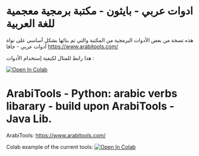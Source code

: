 # ادوات عربي - بايثون - مكتبة برمجية معجمية للغة العربية


هذه تسخة من بعض الأدوات البرمجية من المكتبة والتي تم بنائها بشكل أساسي على نواة أدوات عربي - جافا
https://www.arabitools.com/

هذا رابط للمثال لكيفية إستخدام الأدوات : 

[![Open In Colab](https://colab.research.google.com/assets/colab-badge.svg)](https://colab.research.google.com/drive/1n4nj58vyyR_niIUQhJUvDx8EYsSeRPBs?usp=sharing)

# ArabiTools - Python:  arabic verbs libarary - build upon ArabiTools - Java Lib.
ArabiTools: https://www.arabitools.com/

Colab example of the current tools: 
[![Open In Colab](https://colab.research.google.com/assets/colab-badge.svg)](https://colab.research.google.com/drive/1n4nj58vyyR_niIUQhJUvDx8EYsSeRPBs?usp=sharing)





